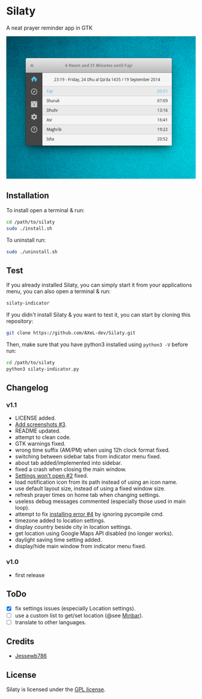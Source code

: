 Silaty
======

A neat prayer reminder app in GTK

![screenshot](screenshots/Silaty.png)

## Installation

To install open a terminal & run: 
```bash
cd /path/to/silaty
sudo ./install.sh
```

To uninstall run:
```bash
sudo ./uninstall.sh
```

## Test

If you already installed Silaty, you can simply start it from your applications menu, you can also open a terminal & run:
```bash
silaty-indicator
```

If you didn't install Silaty & you want to test it, you can start by cloning this repository:
```bash
git clone https://github.com/AXeL-dev/Silaty.git
```

Then, make sure that you have python3 installed using `python3 -V` before run: 
```bash
cd /path/to/silaty
python3 silaty-indicator.py
```

## Changelog

### v1.1

* LICENSE added.
* [Add screenshots #3](https://github.com/Jessewb786/Silaty/issues/3).
* README updated.
* attempt to clean code.
* GTK warnings fixed.
* wrong time suffix (AM/PM) when using 12h clock format fixed.
* switching between sidebar tabs from indicator menu fixed.
* about tab added/implemented into sidebar.
* fixed a crash when closing the main window.
* [Settings won't open #2](https://github.com/Jessewb786/Silaty/issues/2) fixed.
* load notification icon from its path instead of using an icon name.
* use default layout size, instead of using a fixed window size.
* refresh prayer times on home tab when changing settings.
* useless debug messages commented (especially those used in main loop).
* attempt to fix [installing error #4](https://github.com/Jessewb786/Silaty/issues/4) by ignoring pycompile cmd.
* timezone added to location settings.
* display country beside city in location settings.
* get location using Google Maps API disabled (no longer works).
* daylight saving time setting added.
* display/hide main window from indicator menu fixed.

### v1.0

* first release

## ToDo

- [x] fix settings issues (especially Location settings).
- [ ] use a custom list to get/set location (@see [Minbar](https://github.com/fajran/minbar)).
- [ ] translate to other languages.

## Credits

- [Jessewb786](https://github.com/Jessewb786)

## License

Silaty is licensed under the [GPL license](LICENSE).
